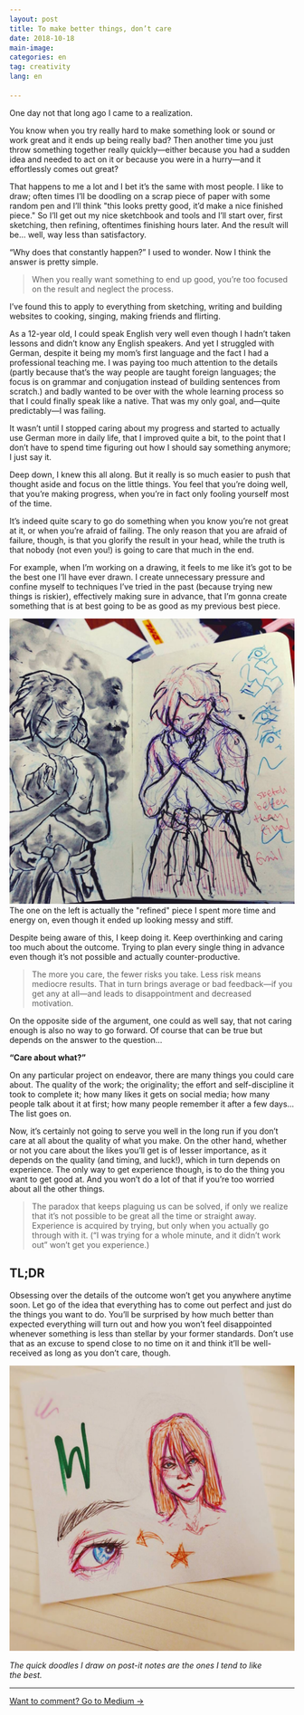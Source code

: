 ```yaml
---
layout: post
title: To make better things, don’t care
date: 2018-10-18
main-image: 
categories: en
tag: creativity
lang: en

---
```


One day not that long ago I came to a realization.

You know when you try really hard to make something look or sound or work great and it ends up being really bad? Then another time you just throw something together really quickly—either because you had a sudden idea and needed to act on it or because you were in a hurry—and it effortlessly comes out great?

That happens to me a lot and I bet it’s the same with most people. I like to draw; often times I’ll be doodling on a scrap piece of paper with some random pen and I’ll think "this looks pretty good, it’d make a nice finished piece." So I’ll get out my nice sketchbook and tools and I’ll start over, first sketching, then refining, oftentimes finishing hours later. And the result will be… well, way less than satisfactory.

“Why does that constantly happen?” I used to wonder. Now I think the answer is pretty simple.

> When you really want something to end up good, you’re too focused on the result and neglect the process.

I’ve found this to apply to everything from sketching, writing and building websites to cooking, singing, making friends and flirting.

As a 12-year old, I could speak English very well even though I hadn’t taken lessons and didn’t know any English speakers. And yet I struggled with German, despite it being my mom’s first language and the fact I had a professional teaching me. I was paying too much attention to the details (partly because that’s the way people are taught foreign languages; the focus is on grammar and conjugation instead of building sentences from scratch.) and badly wanted to be over with the whole learning process so that I could finally speak like a native. That was my only goal, and—quite predictably—I was failing.

It wasn’t until I stopped caring about my progress and started to actually use German more in daily life, that I improved quite a bit, to the point that I don’t have to spend time figuring out how I should say something anymore; I just say it.

Deep down, I knew this all along. But it really is so much easier to push that thought aside and focus on the little things. You feel that you’re doing well, that you’re making progress, when you’re in fact only fooling yourself most of the time.

It’s indeed quite scary to go do something when you know you’re not great at it, or when you’re afraid of failing. The only reason that you are afraid of failure, though, is that you glorify the result in your head, while the truth is that nobody (not even you!) is going to care that much in the end.

For example, when I’m working on a drawing, it feels to me like it’s got to be the best one I’ll have ever drawn. I create unnecessary pressure and confine myself to techniques I’ve tried in the past (because trying new things is riskier), effectively making sure in advance, that I’m gonna create something that is at best going to be as good as my previous best piece.

![](/assets/sketch-vs-final-bad.jpg)
The one on the left is actually the "refined" piece I spent more time and energy on, even though it ended up looking messy and stiff.

Despite being aware of this, I keep doing it. Keep overthinking and caring too much about the outcome. Trying to plan every single thing in advance even though it’s not possible and actually counter-productive.

> The more you care, the fewer risks you take. Less risk means mediocre results. That in turn brings average or bad feedback—if you get any at all—and leads to disappointment and decreased motivation.

On the opposite side of the argument, one could as well say, that not caring enough is also no way to go forward. Of course that can be true but depends on the answer to the question…

**“Care about what?”**

On any particular project on endeavor, there are many things you could care about. The quality of the work; the originality; the effort and self-discipline it took to complete it; how many likes it gets on social media; how many people talk about it at first; how many people remember it after a few days… The list goes on.

Now, it’s certainly not going to serve you well in the long run if you don’t care at all about the quality of what you make. On the other hand, whether or not you care about the likes you’ll get is of lesser importance, as it depends on the quality (and timing, and luck!), which in turn depends on experience. The only way to get experience though, is to do the thing you want to get good at. And you won’t do a lot of that if you’re too worried about all the other things.

> The paradox that keeps plaguing us can be solved, if only we realize that it’s not possible to be great all the time or straight away. Experience is acquired by trying, but only when you actually go through with it. (“I was trying for a whole minute, and it didn’t work out” won’t get you experience.)

## TL;DR

Obsessing over the details of the outcome won’t get you anywhere anytime soon. Let go of the idea that everything has to come out perfect and just do the things you want to do. You’ll be surprised by how much better than expected everything will turn out and how you won’t feel disappointed whenever something is less than stellar by your former standards.
Don’t use that as an excuse to spend close to no time on it and think it’ll be well-received as long as you don’t care, though.

![](/assets/quick-doodle-2018.jpg)

*The quick doodles I draw on post-it notes are the ones I tend to like the best.*

---

[Want to comment? Go to Medium →](https://medium.com/@anna.filou/to-make-better-things-dont-care-eb99ee80a048)